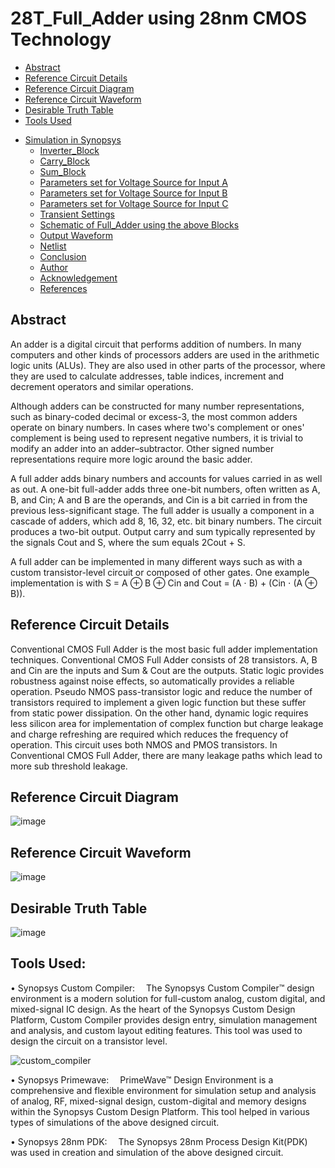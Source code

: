 # 28T_Full_Adder using 28nm CMOS Technology
  * [Abstract](#abstract)
  * [Reference Circuit Details](#reference-circuit-details)
  * [Reference Circuit Diagram](#reference-circuit-diagram)
  * [Reference Circuit Waveform](#reference-circuit-waveform)
  * [Desirable Truth Table](#desirable-truth-table)
  * [Tools Used](#tools-used)
- [Simulation in Synopsys](#simulation-in-synopsys)
  * [Inverter_Block](#inverter_block)
  * [Carry_Block](#carry_block)
  * [Sum_Block](#sum_block)
  * [Parameters set for Voltage Source for Input A](#parameters-set-for-voltage-source-for-input-a)
  * [Parameters set for Voltage Source for Input B](#parameters-set-for-voltage-source-for-input-b)
  * [Parameters set for Voltage Source for Input C](#parameters-set-for-voltage-source-for-input-c)
  * [Transient Settings](#transient-settings)
  * [Schematic of Full_Adder using the above Blocks](#schematic-of-full_adder-using-the-above-blocks)
  * [Output Waveform](#output-waveform)
  * [Netlist](#netlist)
  * [Conclusion](#conclusion)
  * [Author](#author)
  * [Acknowledgement](#acknowlegement)
  * [References](#references)

## Abstract
An adder is a digital circuit that performs addition of numbers. In many computers and other kinds of processors adders are used in the arithmetic logic units (ALUs). They are also used in other parts of the processor, where they are used to calculate addresses, table indices, increment and decrement operators and similar operations.

Although adders can be constructed for many number representations, such as binary-coded decimal or excess-3, the most common adders operate on binary numbers. In cases where two's complement or ones' complement is being used to represent negative numbers, it is trivial to modify an adder into an adder–subtractor. Other signed number representations require more logic around the basic adder.

A full adder adds binary numbers and accounts for values carried in as well as out. A one-bit full-adder adds three one-bit numbers, often written as A, B, and Cin; A and B are the operands, and Cin is a bit carried in from the previous less-significant stage. The full adder is usually a component in a cascade of adders, which add 8, 16, 32, etc. bit binary numbers. The circuit produces a two-bit output. Output carry and sum typically represented by the signals Cout and S, where the sum equals 2Cout + S.

A full adder can be implemented in many different ways such as with a custom transistor-level circuit or composed of other gates. One example implementation is with S = A ⊕ B ⊕ Cin and Cout = (A ⋅ B) + (Cin ⋅ (A ⊕ B)).

## Reference Circuit Details

Conventional CMOS Full Adder is the most basic full adder implementation techniques. Conventional CMOS Full Adder consists of 28 transistors. A, B and Cin are the inputs and Sum & Cout are the outputs. Static logic provides robustness against noise effects, so automatically provides a reliable operation. Pseudo NMOS pass-transistor logic and reduce the number of transistors required to implement a given logic function but these suffer from static power dissipation. On the other hand, dynamic logic requires less silicon area for implementation of complex function but charge leakage and charge refreshing are required which reduces the frequency of operation. This circuit uses both NMOS and PMOS transistors. In Conventional CMOS Full Adder, there are many leakage paths which lead to more sub threshold leakage.

## Reference Circuit Diagram
![image](https://user-images.githubusercontent.com/93763657/155788874-5a8cec99-159a-4ec4-8b76-b69078528177.png)

## Reference Circuit Waveform
![image](https://user-images.githubusercontent.com/93763657/155790480-3bc5d6fa-db32-40db-bcda-69d90ba2579c.png)

## Desirable Truth Table
![image](https://user-images.githubusercontent.com/93763657/155791837-fdcea58e-c368-4dd6-8358-c243f478283f.png)

## Tools Used:
• Synopsys Custom Compiler:
 The Synopsys Custom Compiler™ design environment is a modern solution for full-custom analog, custom digital, and mixed-signal IC design. As the heart of the Synopsys Custom Design Platform, Custom Compiler provides design entry, simulation management and analysis, and custom layout editing features. This tool was used to design the circuit on a transistor level.
 
 ![custom_compiler](https://user-images.githubusercontent.com/59500283/155473715-c6a1fd5b-71c7-4655-936a-5fe3befabfd8.png)


• Synopsys Primewave:
 PrimeWave™ Design Environment is a comprehensive and flexible environment for simulation setup and analysis of analog, RF, mixed-signal design, custom-digital and memory designs within the Synopsys Custom Design Platform. This tool helped in various types of simulations of the above designed circuit.

• Synopsys 28nm PDK:
 The Synopsys 28nm Process Design Kit(PDK) was used in creation and simulation of the above designed circuit.
